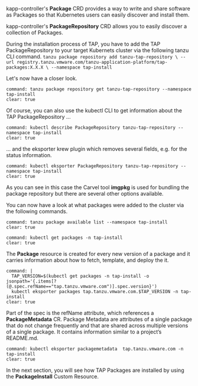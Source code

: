 kapp-controller's **Package** CRD provides a way to write and share software as Packages so that Kubernetes users can easily discover and install them.

kapp-controller's **PackageRepository** CRD allows you to easily discover a collection of Packages.

During the installation process of TAP, you have to add the TAP PackageRepository to your target Kubernets cluster via the following tanzu CLI command.
`tanzu package repository add tanzu-tap-repository \
  --url registry.tanzu.vmware.com/tanzu-application-platform/tap-packages:X.X.X \
  --namespace tap-install`

Let's now have a closer look.
```terminal:execute
command: tanzu package repository get tanzu-tap-repository --namespace tap-install
clear: true
```

Of course, you can also use the kubectl CLI to get information about the TAP PackageRepository ...
```terminal:execute
command: kubectl describe PackageRepository tanzu-tap-repository --namespace tap-install
clear: true
```
... and the eksporter krew plugin which removes several fields, e.g. for the status information.
```terminal:execute
command: kubectl eksporter PackageRepository tanzu-tap-repository --namespace tap-install
clear: true
```
As you can see in this case the Carvel tool **imgpkg** is used for bundling the package repository but there are several other options available.

You can now have a look at what packages were added to the cluster via the following commands.
```terminal:execute
command: tanzu package available list --namespace tap-install
clear: true
```
```terminal:execute
command: kubectl get packages -n tap-install
clear: true
```

The **Package** resource is created for every new version of a package and it carries information about how to fetch, template, and deploy the it.
```terminal:execute
command: |
  TAP_VERSION=$(kubectl get packages -n tap-install -o jsonpath='{.items[?(@.spec.refName=="tap.tanzu.vmware.com")].spec.version}')
  kubectl eksporter packages tap.tanzu.vmware.com.$TAP_VERSION -n tap-install
clear: true
```

Part of the spec is the refName attribute, which references a **PackageMetadata** CR.
Package Metadata are attributes of a single package that do not change frequently and that are shared across multiple versions of a single package. It contains information similar to a project’s README.md.
```terminal:execute
command: kubectl eksporter packagemetadata  tap.tanzu.vmware.com -n tap-install
clear: true
```

In the next section, you will see how TAP Packages are installed by using the **PackageInstall** Custom Resource.
